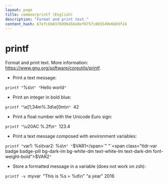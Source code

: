 ```yaml
---
layout: page
title: common/printf (English)
description: "Format and print text."
content_hash: 67efcbb0378d96456e8ef0757c803549e6b03f24
---
```

# printf

Format and print text.
More information: <https://www.gnu.org/software/coreutils/printf>.

- Print a text message:

`printf "`<span class="tldr-var badge badge-pill bg-dark-lm bg-white-dm text-white-lm text-dark-dm font-weight-bold">%s\n</span>`" "`<span class="tldr-var badge badge-pill bg-dark-lm bg-white-dm text-white-lm text-dark-dm font-weight-bold">Hello world</span>`"`

- Print an integer in bold blue:

`printf "`<span class="tldr-var badge badge-pill bg-dark-lm bg-white-dm text-white-lm text-dark-dm font-weight-bold">\e[1;34m%.3d\e[0m\n</span>`" `<span class="tldr-var badge badge-pill bg-dark-lm bg-white-dm text-white-lm text-dark-dm font-weight-bold">42</span>

- Print a float number with the Unicode Euro sign:

`printf "`<span class="tldr-var badge badge-pill bg-dark-lm bg-white-dm text-white-lm text-dark-dm font-weight-bold">\u20AC %.2f\n</span>`" `<span class="tldr-var badge badge-pill bg-dark-lm bg-white-dm text-white-lm text-dark-dm font-weight-bold">123.4</span>

- Print a text message composed with environment variables:

`printf "`<span class="tldr-var badge badge-pill bg-dark-lm bg-white-dm text-white-lm text-dark-dm font-weight-bold">var1: %s\tvar2: %s\n</span>`" "`<span class="tldr-var badge badge-pill bg-dark-lm bg-white-dm text-white-lm text-dark-dm font-weight-bold">$VAR1</span>`" "`<span class="tldr-var badge badge-pill bg-dark-lm bg-white-dm text-white-lm text-dark-dm font-weight-bold">$VAR2</span>`"`

- Store a formatted message in a variable (does not work on zsh):

`printf -v `<span class="tldr-var badge badge-pill bg-dark-lm bg-white-dm text-white-lm text-dark-dm font-weight-bold">myvar</span>` `<span class="tldr-var badge badge-pill bg-dark-lm bg-white-dm text-white-lm text-dark-dm font-weight-bold">"This is %s = %d\n" "a year" 2016</span>
